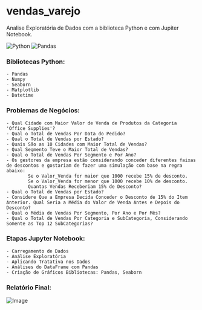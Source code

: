 # vendas_varejo

Analise Exploratória de Dados com a biblioteca Python e com Jupiter Notebook.

![Python](https://img.shields.io/badge/Python-d6c926?style=for-the-badge&logo=python&logoColor=blue)
![Pandas](https://img.shields.io/badge/Pandas-dc930?style=for-the-badge&logo=pandas&logoColor=black)

### Bibliotecas Python:
    - Pandas
    - Numpy
    - Seaborn
    - Matplotlib
    - Datetime

### Problemas de Negócios:
    - Qual Cidade com Maior Valor de Venda de Produtos da Categoria 'Office Supplies'?
    - Qual o Total de Vendas Por Data do Pedido?
    - Qual o Total de Vendas por Estado?
    - Quais São as 10 Cidades com Maior Total de Vendas?
    - Qual Segmento Teve o Maior Total de Vendas?
    - Qual o Total de Vendas Por Segmento e Por Ano?
    - Os gestores da empresa estão considerando conceder diferentes faixas de descontos e gostariam de fazer uma simulação com base na regra abaixo:
            Se o Valor_Venda for maior que 1000 recebe 15% de desconto.
            Se o Valor_Venda for menor que 1000 recebe 10% de desconto.
            Quantas Vendas Receberiam 15% de Desconto?
    - Qual o Total de Vendas por Estado?
    - Considere Que a Empresa Decida Conceder o Desconto de 15% do Item Anterior. Qual Seria a Média do Valor de Venda Antes e Depois do Desconto?
    - Qual o Média de Vendas Por Segmento, Por Ano e Por Mês?
    - Qual o Total de Vendas Por Categoria e SubCategoria, Considerando Somente as Top 12 SubCategorias?



### Etapas Jupyter Notebook:
    - Carregamento de Dados
    - Análise Exploratória
    - Aplicando Tratativa nos Dados
    - Análises do DataFrame com Pandas
    - Criação de Gráficos Bibliotecas: Pandas, Seaborn


### Relatório Final:

![Image]()

